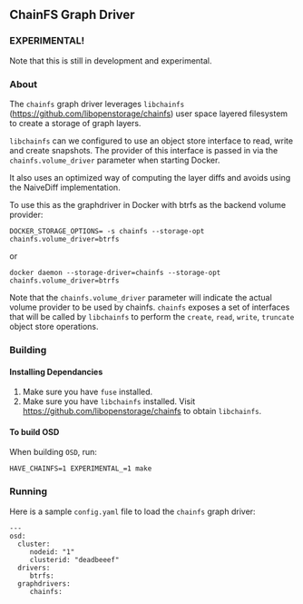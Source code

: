 ## ChainFS Graph Driver

### EXPERIMENTAL!  
Note that this is still in development and experimental.

### About
The `chainfs` graph driver leverages `libchainfs` (https://github.com/libopenstorage/chainfs) user space layered filesystem to create a storage of graph layers.

`libchainfs` can we configured to use an object store interface to read, write and create snapshots.  The provider of this interface is passed in via the `chainfs.volume_driver` parameter when starting Docker.

It also uses an optimized way of computing the layer diffs and avoids using the NaiveDiff implementation.

To use this as the graphdriver in Docker with btrfs as the backend volume provider:

```
DOCKER_STORAGE_OPTIONS= -s chainfs --storage-opt chainfs.volume_driver=btrfs
```

or

```
docker daemon --storage-driver=chainfs --storage-opt chainfs.volume_driver=btrfs
```

Note that the `chainfs.volume_driver` parameter will indicate the actual volume provider to be used by chainfs.  `chainfs` exposes a set of interfaces that will be called by `libchainfs` to perform the `create`, `read`, `write`, `truncate` object store operations.

### Building

#### Installing Dependancies
1. Make sure you have `fuse` installed.
2. Make sure you have `libchainfs` installed.  Visit https://github.com/libopenstorage/chainfs to obtain `libchainfs`.

#### To build OSD
When building `OSD`, run:

```
HAVE_CHAINFS=1 EXPERIMENTAL_=1 make
```

### Running
Here is a sample `config.yaml` file to load the `chainfs` graph driver:

```
---
osd:
  cluster:
     nodeid: "1"
     clusterid: "deadbeeef"
  drivers:
     btrfs:
  graphdrivers:
     chainfs:
```
